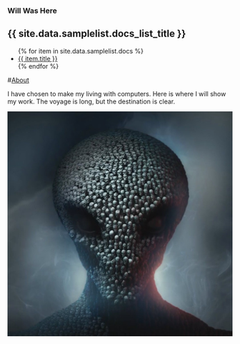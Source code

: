 ### Will Was Here

<h2>{{ site.data.samplelist.docs_list_title }}</h2>
<ul>
   {% for item in site.data.samplelist.docs %}
      <li><a href="{{ item.url }}">{{ item.title }}</a></li>
   {% endfor %}
</ul>

#[About](https://zanenab.github.io/about)



I have chosen to make my living with computers. Here is where I will show my work. 
The voyage is long, but the destination is clear. 



![Me](/assets/Skull.jpg)
